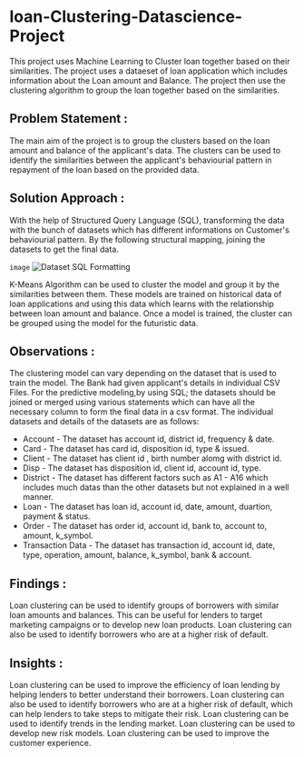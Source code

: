 # loan-Clustering-Datascience-Project
This project uses Machine Learning to Cluster loan together based on their similarities. The project uses a dataeset of loan application which includes information about the Loan amount and Balance. The project then use the clustering algorithm to group the loan together based on the similarities.
## Problem Statement :
The main aim of the project is to group the clusters based on the loan amount and balance of the applicant's data. The clusters can be used to identify the similarities between the applicant's behaviourial pattern in repayment of the loan based on the provided data. 
## Solution Approach :
With the help of Structured Query Language (SQL), transforming the data with the bunch of datasets which has different informations on Customer's behaviourial pattern. By the following structural mapping, joining the datasets to get the final data.  


`image` ![Dataset SQL Formatting](https://github.com/shridhar1504/Loan-Classification-Datascience-Project/assets/113985416/984a2561-6d2f-4656-bfe2-e47f970c175d)

 K-Means Algorithm can be used to cluster the model and group it by the similarities between them. These models are trained on historical data of loan applications and using this data which learns with the relationship between loan amount and balance. Once a model is trained, the cluster can be grouped using the model for the futuristic data.
## Observations : 
The clustering model can vary depending on the dataset that is used to train the model. The Bank had given applicant's details in individual CSV Files. For the predictive modeling,by using SQL; the datasets should be joined or merged using various statements which can have all the necessary column to form the final data in a csv format. The individual datasets and details of the datasets are as follows:

 * Account - The dataset has account id, district id, frequency & date.
 * Card - The dataset has card id, disposition id, type & issued.
 * Client - The dataset has client id , birth number alomg with district id.
 * Disp - The dataset has disposition id, client id, account id, type.
 * District - The dataset has different factors such as A1 - A16 which includes much datas than the other datasets but not explained in a well manner.
 * Loan - The dataset has loan id, account id, date, amount, duartion, payment & status.
 * Order - The dataset has order id, account id, bank to, account to, amount, k_symbol.
 * Transaction Data - The dataset has transaction id, account id, date, type, operation, amount, balance, k_symbol, bank & account.
## Findings :
Loan clustering can be used to identify groups of borrowers with similar loan amounts and balances. This can be useful for lenders to target marketing campaigns or to develop new loan products. Loan clustering can also be used to identify borrowers who are at a higher risk of default.
## Insights :
Loan clustering can be used to improve the efficiency of loan lending by helping lenders to better understand their borrowers. Loan clustering can also be used to identify borrowers who are at a higher risk of default, which can help lenders to take steps to mitigate their risk. Loan clustering can be used to identify trends in the lending market. Loan clustering can be used to develop new risk models. Loan clustering can be used to improve the customer experience.
